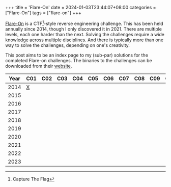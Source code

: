 +++
title = 'Flare-On'
date = 2024-01-03T23:44:07+08:00
categories = ["Flare-On"]
tags = ["flare-on"]
+++

[Flare-On][flareon] is a CTF[^1]-style reverse engineering challenge. This has
been held annually since 2014, though I only discovered it in 2021. There are
multiple levels, each one harder than the next. Solving the challenges require
a wide knowledge across multiple disciplines. And there is typically more than
one way to solve the challenges, depending on one's creativity.

This post aims to be an index page to my (sub-par) solutions for the completed
Flare-on challenges. The binaries to the challenges can be downloaded from their
[website][flareon].

| Year | C01         | C02 | C03 | C04 | C05 | C06 | C07 | C08 | C09 | C10 | C11 | C12 | C13 |
| ---- | ----------- | --- | --- | --- | --- | --- | --- | --- | --- | --- | --- | --- | --- |
| 2014 | [X][f01c01] |
| 2015 |             |
| 2016 |             |
| 2017 |             |
| 2018 |             |
| 2019 |             |
| 2020 |             |
| 2021 |             |
| 2022 |             |
| 2023 |             |

[flareon]: https://www.flare-on.com
[f01c01]: /posts/flareon/2014/f01c01

[^1]: Capture The Flag
